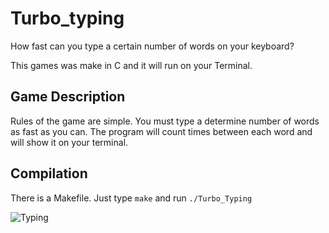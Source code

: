 # Turbo_typing
How fast can you type a certain number of words on your keyboard?

This games was make in C and it will run on your Terminal.

## Game Description

Rules of the game are simple. You must type a determine number of words as fast as you can.
The program will count times between each word and will show it on your terminal.

## Compilation

There is a Makefile. Just type `make` and run `./Turbo_Typing`

![Typing](https://i.udemycdn.com/course/750x422/1122628_d72e.jpg)
